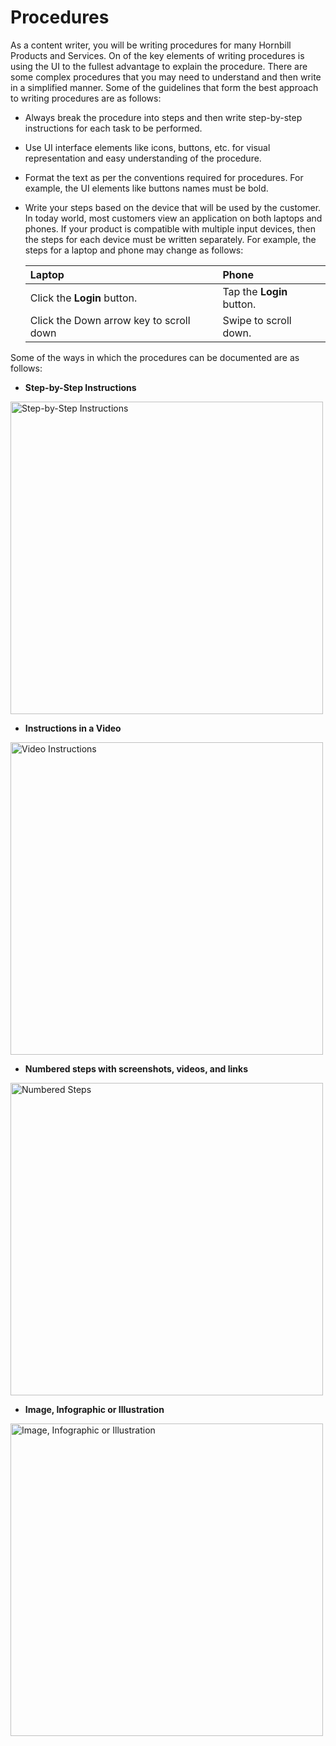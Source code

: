 # Procedures
As a content writer, you will be writing procedures for many Hornbill Products and Services. On of the key elements of writing procedures is using the UI to the fullest advantage to explain the procedure. There are some complex procedures that you may need to understand and then write in a simplified manner. Some of the guidelines that form the best approach to writing procedures are as follows:
* Always break the procedure into steps and then write step-by-step instructions for each task to be performed. 
* Use UI interface elements like icons, buttons, etc. for visual representation and easy understanding of the procedure.
* Format the text as per the conventions required for procedures. For example, the UI elements like buttons names must be bold.
* Write your steps based on the device that will be used by the customer. In today world, most customers view an application on both laptops and phones. If your product is compatible with multiple input devices, then the steps for each device must be written separately. For example, the steps for a laptop and phone may change as follows:

    |Laptop|Phone|
    |:---|:---|
    |Click the **Login** button.|Tap the **Login** button.|
    |Click the Down arrow key to scroll down|Swipe to scroll down.|

Some of the ways in which the procedures can be documented are as follows:
* **Step-by-Step Instructions**
<img src="/_books/style-guide/images/stepbystep.jpg" alt="Step-by-Step Instructions" width="500"/>

* **Instructions in a Video**
<img src="/_books/style-guide/images/video.png" alt="Video Instructions" width="500"/>

* **Numbered steps with screenshots, videos, and links**
<img src="/_books/style-guide/images/numberedsteps.png" alt="Numbered Steps" width="500"/>

* **Image, Infographic or Illustration**
<img src="/_books/style-guide/images/infographic.png" alt="Image, Infographic or Illustration" width="500"/>